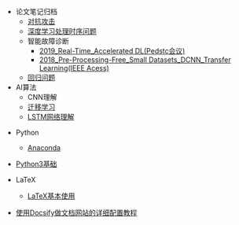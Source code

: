 * 论文笔记归档
  * [对抗攻击](/mypages/papers_notes/对抗攻击_论文笔记.md)
  * [深度学习处理时序问题](/mypages/notes/深度学习处理时序问题.md)
  * 智能故障诊断
    - [2019_Real-Time_Accelerated DL(Pedstc会议)](/mypages/papers_notes/故障诊断/实时_加速CNN.md)
    - [2018_Pre-Processing-Free_Small Datasets_DCNN_Transfer Learning(IEEE Acess)](/mypages/papers_notes/故障诊断/小数据集_迁移学习.md)
  * [回归问题](/mypages/notes/回归问题.md)
* AI算法
  - CNN理解
  - [迁移学习](/mypages/papers_notes/迁移学习.md)
  - [LSTM网络理解](/mypages/papers_notes/LSTM网络理解.md)

- Python

  - [Anaconda](/mypages/Python/Anaconda教程.md)
- [Python3基础](/mypages/Python/python3_教程.md)
- LaTeX
  
  - [LaTeX基本使用](/mypages/notes/LaTeX基本操作.md)
  
    
- [使用Docsify做文档网站的详细配置教程](/mypages/使用Docsify做文档网站的详细配置教程.md)

